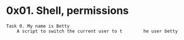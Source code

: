 # 0x01. Shell, permissions
	
	Task 0. My name is Betty
		A script to switch the current user to t		he user betty
